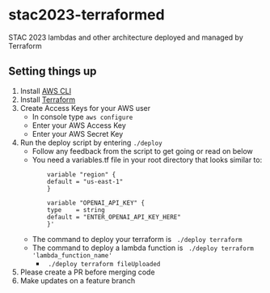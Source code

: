 # stac2023-terraformed
STAC 2023 lambdas and other architecture deployed and managed by Terraform

## Setting things up

1. Install [AWS CLI]()
2. Install [Terraform]()
3. Create Access Keys for your AWS user
    - In console type `aws configure`
    - Enter your AWS Access Key
    - Enter your AWS Secret Key
4. Run the deploy script by entering `./deploy`
    - Follow any feedback from the script to get going or read on below
    - You need a variables.tf file in your root directory that looks similar to:
        ```
            variable "region" {
            default = "us-east-1"
            }

            variable "OPENAI_API_KEY" {
            type    = string
            default = "ENTER_OPENAI_API_KEY_HERE"
            }'
        ```
    - The command to deploy your terraform is
        ` ./deploy terraform`
    - The command to deploy a lambda function is
        ` ./deploy terraform 'lambda_function_name'`
        - ` ./deploy terraform fileUploaded`
5. Please create a PR before merging code
6. Make updates on a feature branch
